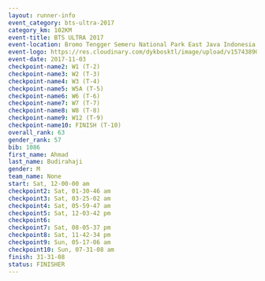 ```yaml
---
layout: runner-info 
event_category: bts-ultra-2017 
category_km: 102KM 
event-title: BTS ULTRA 2017 
event-location: Bromo Tengger Semeru National Park East Java Indonesia 
event-logo: https://res.cloudinary.com/dykbosktl/image/upload/v1574389068/Logo/btsultra-profilpic_qfpjxb.png 
event-date: 2017-11-03 
checkpoint-name2: W1 (T-2) 
checkpoint-name3: W2 (T-3) 
checkpoint-name4: W3 (T-4) 
checkpoint-name5: W5A (T-5) 
checkpoint-name6: W6 (T-6) 
checkpoint-name7: W7 (T-7) 
checkpoint-name8: W8 (T-8) 
checkpoint-name9: W12 (T-9) 
checkpoint-name10: FINISH (T-10) 
overall_rank: 63
gender_rank: 57
bib: 1086
first_name: Ahmad
last_name: Budirahaji
gender: M
team_name: None
start: Sat, 12-00-00 am
checkpoint2: Sat, 01-30-46 am
checkpoint3: Sat, 03-25-02 am
checkpoint4: Sat, 05-59-47 am
checkpoint5: Sat, 12-03-42 pm
checkpoint6: 
checkpoint7: Sat, 08-05-37 pm
checkpoint8: Sat, 11-42-34 pm
checkpoint9: Sun, 05-17-06 am
checkpoint10: Sun, 07-31-08 am
finish: 31-31-08
status: FINISHER
---
```

